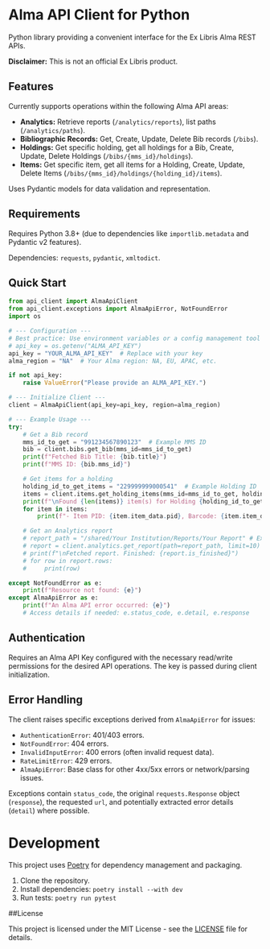 # Alma API Client for Python

Python library providing a convenient interface for the Ex Libris Alma REST APIs.

**Disclaimer:** This is not an official Ex Libris product.

## Features

Currently supports operations within the following Alma API areas:

* **Analytics:** Retrieve reports (`/analytics/reports`), list paths (`/analytics/paths`).
* **Bibliographic Records:** Get, Create, Update, Delete Bib records (`/bibs`).
* **Holdings:** Get specific holding, get all holdings for a Bib, Create, Update, Delete Holdings (`/bibs/{mms_id}/holdings`).
* **Items:** Get specific item, get all items for a Holding, Create, Update, Delete Items (`/bibs/{mms_id}/holdings/{holding_id}/items`).

Uses Pydantic models for data validation and representation.

## Requirements

Requires Python 3.8+ (due to dependencies like `importlib.metadata` and Pydantic v2 features).

Dependencies: `requests`, `pydantic`, `xmltodict`.

## Quick Start

```python
from api_client import AlmaApiClient
from api_client.exceptions import AlmaApiError, NotFoundError
import os

# --- Configuration ---
# Best practice: Use environment variables or a config management tool
# api_key = os.getenv("ALMA_API_KEY")
api_key = "YOUR_ALMA_API_KEY"  # Replace with your key
alma_region = "NA"  # Your Alma region: NA, EU, APAC, etc.

if not api_key:
    raise ValueError("Please provide an ALMA_API_KEY.")

# --- Initialize Client ---
client = AlmaApiClient(api_key=api_key, region=alma_region)

# --- Example Usage ---
try:
    # Get a Bib record
    mms_id_to_get = "991234567890123"  # Example MMS ID
    bib = client.bibs.get_bib(mms_id=mms_id_to_get)
    print(f"Fetched Bib Title: {bib.title}")
    print(f"MMS ID: {bib.mms_id}")

    # Get items for a holding
    holding_id_to_get_items = "229999999000541"  # Example Holding ID
    items = client.items.get_holding_items(mms_id=mms_id_to_get, holding_id=holding_id_to_get_items)
    print(f"\nFound {len(items)} item(s) for Holding {holding_id_to_get_items}:")
    for item in items:
        print(f"- Item PID: {item.item_data.pid}, Barcode: {item.item_data.barcode}")

    # Get an Analytics report
    # report_path = "/shared/Your Institution/Reports/Your Report" # Example Path
    # report = client.analytics.get_report(path=report_path, limit=10)
    # print(f"\nFetched report. Finished: {report.is_finished}")
    # for row in report.rows:
    #     print(row)

except NotFoundError as e:
    print(f"Resource not found: {e}")
except AlmaApiError as e:
    print(f"An Alma API error occurred: {e}")
    # Access details if needed: e.status_code, e.detail, e.response
```

## Authentication

Requires an Alma API Key configured with the necessary read/write permissions for the desired API operations. The key is passed during client initialization.

## Error Handling

The client raises specific exceptions derived from `AlmaApiError` for issues:

* `AuthenticationError`: 401/403 errors.
* `NotFoundError`: 404 errors.
* `InvalidInputError`: 400 errors (often invalid request data).
* `RateLimitError`: 429 errors.
* `AlmaApiError`: Base class for other 4xx/5xx errors or network/parsing issues.

Exceptions contain `status_code`, the original `requests.Response` object (`response`), the requested `url`, and potentially extracted error details (`detail`) where possible.

# Development

This project uses [Poetry](https://python-poetry.org/) for dependency management and packaging.

1. Clone the repository.
2. Install dependencies: `poetry install --with dev`
3. Run tests: `poetry run pytest`

##License

This project is licensed under the MIT License - see the [LICENSE](LICENSE) file for details.